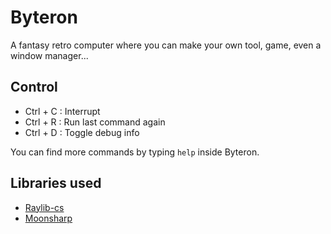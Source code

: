 # Byteron

A fantasy retro computer where you can make your own tool, game, even a window manager...

## Control

- Ctrl + C : Interrupt
- Ctrl + R : Run last command again
- Ctrl + D : Toggle debug info

You can find more commands by typing `help` inside Byteron.

## Libraries used

- [Raylib-cs](https://github.com/raylib-cs/raylib-cs)
- [Moonsharp](https://github.com/moonsharp-devs/moonsharp)
